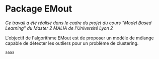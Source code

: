 # Package EMout

*Ce travail a été réalisé dans le cadre du projet du cours "Model Based Learning" du Master 2 MALIA de l'Université Lyon 2*

L'objectif de l'algorithme EMout est de proposer un modèle de mélange capable de détecter les outliers pour un problème de clustering.

$\texttt{aaaa}$
